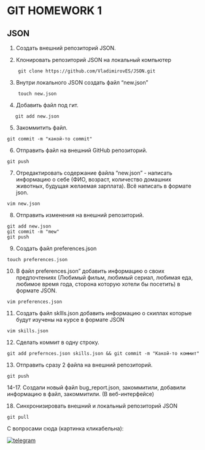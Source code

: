 # GIT HOMEWORK 1
## JSON

1. Создать внешний репозиторий JSON.

2. Клонировать репозиторий JSON на локальный компьютер
```
    git clone https://github.com/VladimirovES/JSON.git
```
3. Внутри локального JSON создать файл “new.json”

```
    touch new.json
```
 4. Добавить файл под гит.
 ```
    git add new.json
```
5. Закоммитить файл.
```
git commit -m "какой-то commit"
```
6. Отправить файл на внешний GitHub репозиторий.
```
git push
```
7. Отредактировать содержание файла “new.json” - написать информацию о себе (ФИО, возраст, количество домашних животных, будущая желаемая зарплата). Всё написать в формате json.
```
vim new.json
```
8. Отправить изменения на внешний репозиторий.
```
git add new.json
git commit -m "mew"
git push
```
9. Создать файл preferences.json
```
touch preferences.json
```
10. В файл preferences.json” добавить информацию о своих предпочтениях (Любимый фильм, любимый сериал, любимая еда, любимое время года, сторона которую хотели бы посетить) в формате JSON.
```
vim preferences.json
```
11. Создать файл skllls.json добавить информацию о скиллах которые будут изучены на курсе в формате JSON
```
vim skills.json
```
12. Сделать коммит в одну строку.
```
git add prefernces.json skills.json && git commit -m "Какой-то коммит"
```
13. Отправить сразу 2 файла на внешний репозиторий.
```
git push
```
  14-17. Создали новый файл bug_report.json, закоммитили, добавили информацию в файл, закоммитили. (В веб-интерфейсе)

18. Синхронизировать внешний и локальный репозиторий JSON
```
git pull
```
С вопросами сюда (картинка кликабельна):

[![telegram](https://i.ibb.co/6tvL4vz/helloo.png)](https://t.me/vladimirov_ES)
